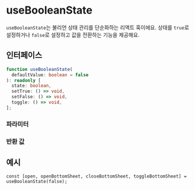 # useBooleanState

`useBooleanState`는 불리언 상태 관리를 단순화하는 리액트 훅이에요. 상태를 `true`로 설정하거나 `false`로 설정하고 값을 전환하는 기능을 제공해요.

## 인터페이스

```ts
function useBooleanState(
  defaultValue: boolean = false
): readonly [
  state: boolean,
  setTrue: () => void,
  setFalse: () => void,
  toggle: () => void,
];
```

### 파라미터

<Interface
  name="defaultValue"
  type="boolean"
  description="상태의 초기 값이에요. 기본값은 <code>false</code>예요."
/>

### 반환 값

<Interface
  name=""
  type="readonly [state: boolean, setTrue: () => void, setFalse: () => void, toggle: () => void]"
  description="다음 값들을 포함하는 튜플이에요:"
  :nested="[
    {
      name: 'state',
      type: 'boolean',
      required: false,
      description: '현재 상태 값이에요.',
    },
    {
      name: 'setTrue',
      type: '() => void',
      required: false,
      description: '상태를 <code>true</code>로 설정하는 함수예요.',
    },
    {
      name: 'setFalse',
      type: '() => void',
      required: false,
      description: '상태를 <code>false</code>로 설정하는 함수예요.',
    },
    {
      name: 'toggle',
      type: '() => void',
      required: false,
      description: '상태를 토글하는 함수예요.',
    },
  ]"
/>

## 예시

```tsx
const [open, openBottomSheet, closeBottomSheet, toggleBottomSheet] = useBooleanState(false);
```

